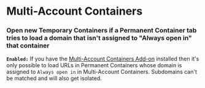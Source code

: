 # Multi-Account Containers

### Open new Temporary Containers if a Permanent Container tab tries to load a domain that isn't assigned to "Always open in" that container

**`Enabled:`** If you have the [Multi-Account Containers Add-on](https://addons.mozilla.org/firefox/addon/multi-account-containers/) installed then it's only possible to load URLs in Permanent Containers whose domain is assigned to `Always open in` in Multi-Account Containers. Subdomains can't be matched and will also get isolated.